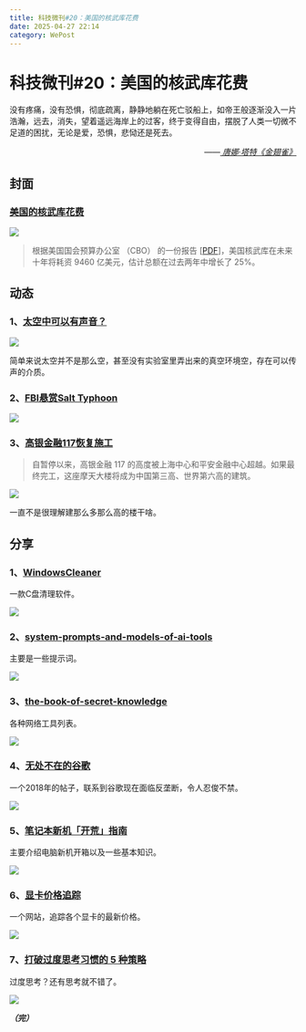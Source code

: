 ```yaml
---
title: 科技微刊#20：美国的核武库花费
date: 2025-04-27 22:14
category: WePost
---
```

# 科技微刊#20：美国的核武库花费

<!--Yusuol-->
没有疼痛，没有恐惧，彻底疏离，静静地躺在死亡驳船上，如帝王般逐渐没入一片浩瀚，远去，消失，望着遥远海岸上的过客，终于变得自由，摆脱了人类一切微不足道的困扰，无论是爱，恐惧，悲恸还是死去。
<div style="text-align: right; font-style: italic;">
  ——<a href="https://book.douban.com/subject/26653000/">
		唐娜·塔特《金翅雀》
  </a>
</div>
<!--Yusuol-->

## 封面

### [美国的核武库花费](https://breakingdefense.com/2025/04/americas-nuclear-arsenal-to-cost-946b-over-next-decade-government-report-reveals/)

![](https://techdaily.oss-cn-shanghai.aliyuncs.com/20/2000.jpg)

> 根据美国国会预算办公室 （CBO） 的一份报告 [[PDF](https://www.cbo.gov/system/files/2025-04/61224-NuclearForces.pdf)]，美国核武库在未来十年将耗资 9460 亿美元，估计总额在过去两年中增长了 25%。

## 动态
### 1、[太空中可以有声音？](https://www.scientificamerican.com/article/is-there-any-sound-in-space/)

![](https://techdaily.oss-cn-shanghai.aliyuncs.com/20/2001.webp)

简单来说太空并不是那么空，甚至没有实验室里弄出来的真空环境空，存在可以传声的介质。

### 2、[FBI悬赏Salt Typhoon](https://www.bleepingcomputer.com/news/security/fbi-seeks-help-to-unmask-salt-typhoon-hackers-behind-telecom-breaches/)

![](https://techdaily.oss-cn-shanghai.aliyuncs.com/20/2002.jfif)

### 3、[高银金融117恢复施工](https://www.popsci.com/technology/abandoned-skyscraper-china/)

> 自暂停以来，高银金融 117 的高度被上海中心和平安金融中心超越。如果最终完工，这座摩天大楼将成为中国第三高、世界第六高的建筑。

![](https://techdaily.oss-cn-shanghai.aliyuncs.com/20/2003.webp)

一直不是很理解建那么多那么高的楼干啥。

## 分享
### 1、[WindowsCleaner](https://github.com/darkmatter2048/WindowsCleaner)

一款C盘清理软件。

![](https://techdaily.oss-cn-shanghai.aliyuncs.com/20/2004.png)

### 2、[system-prompts-and-models-of-ai-tools](https://github.com/x1xhlol/system-prompts-and-models-of-ai-tools)

主要是一些提示词。

![](https://techdaily.oss-cn-shanghai.aliyuncs.com/20/2005.webp)

### 3、[the-book-of-secret-knowledge](https://github.com/trimstray/the-book-of-secret-knowledge)

各种网络工具列表。

![](https://techdaily.oss-cn-shanghai.aliyuncs.com/20/2006.png)

### 4、[无处不在的谷歌](https://www.getalookatthis.com/google-are-everywhere/)

一个2018年的帖子，联系到谷歌现在面临反垄断，令人忍俊不禁。

![](https://techdaily.oss-cn-shanghai.aliyuncs.com/20/2007.jpg)

### 5、[笔记本新机「开荒」指南](https://www.criwits.top/missing/new-laptop-setup.html)

主要介绍电脑新机开箱以及一些基本知识。

![](https://techdaily.oss-cn-shanghai.aliyuncs.com/20/2008.png)

### 6、[显卡价格追踪](https://www.unitedcompute.ai/gpu-price-tracker)

一个网站，追踪各个显卡的最新价格。

![](https://techdaily.oss-cn-shanghai.aliyuncs.com/20/2009.png)

### 7、[打破过度思考习惯的 5 种策略](https://hackernoon.com/5-strategies-to-break-your-overthinking-habit)

过度思考？还有思考就不错了。

![](https://techdaily.oss-cn-shanghai.aliyuncs.com/20/2010.avif)

**_（完）_**